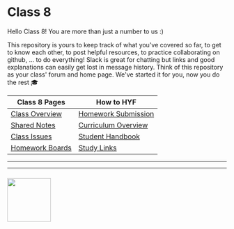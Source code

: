 # Class 8

Hello Class 8! You are more than just a number to us :)

This repository is yours to keep track of what you've covered so far, to get to know each other, to post helpful resources, to practice collaborating on github, ... to do everything!  Slack is great for chatting but links and good explanations can easily get lost in message history.  Think of this repository as your class' forum and home page.  We've started it for you, now you do the rest :mortar_board:

| Class 8 Pages | How to HYF  |
| --- | ---  |
| [Class Overview](https://hackyourfuture.be/class-8) |  [Homework Submission](https://github.com/hackyourfuturebelgium/homework-submission) |
| [Shared Notes](./shared-notes) |  [Curriculum Overview](https://curriculum.hackyourfuture.be) |
| [Class Issues](https://github.com/hackyourfuturebelgium/class-8/issues) | [Student Handbook](https://github.com/HackYourFutureBelgium/student-handbook) |
| [Homework Boards](https://github.com/hackyourfuturebelgium/class-8/projects) | [Study Links](https://study.hackyourfuture.be) |


___
___
### <a href="https://hackyourfuture.be" target="_blank"><img src="https://pbs.twimg.com/profile_images/984474625009741824/Bs_qKx6-_400x400.jpg" width="100" height="100"></img></a>

